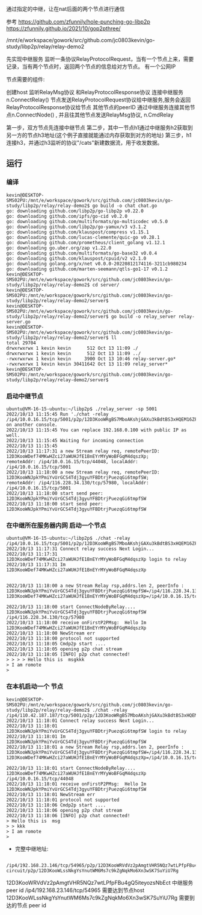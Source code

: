 

通过指定的中继，让在nat后面的两个节点进行通信

参考
https://github.com/zfunnily/hole-punching-go-libp2p
https://zfunnily.github.io/2021/10/gop2pthree/

/mnt/e/workspace/gowork/src/github.com/jc0803kevin/go-study/libp2p/relay/relay-demo2

先实现中继服务
监听一条协议RelayProtocolRequest，当有一个节点上来，需要记录，当有两个节点时，返回两个节点的信息给对方节点。
有一个公网IP


节点需要的组件:

创建host
监听RelayMsg协议 和RelayProtocolResponse协议
连接中继服务 n.ConnectRelay()
节点发送RelayProtocolRequest协议给中继服务,服务会返回RelayProtocolResponse协议给节点 其他节点的peerID
通过中继服务连接其他节点n.ConnectNode() ,
并且往其他节点发送RelayMsg协议, n.CmdRelay


第一步，双方节点先连接中继节点 
第二步，其中一节点h1通过中继服务h2获取到另一方的节点h3地址(这个例子直接就能通过内存获取到对方的地址) 
第三步，h1连接h3，并通过h3监听的协议"/cats"新建数据流，用于收发数据。


## 运行

### 编译

```shell script
kevin@DESKTOP-SMS02PU:/mnt/e/workspace/gowork/src/github.com/jc0803kevin/go-study/libp2p/relay/relay-demo2$ go build -o chat chat.go
go: downloading github.com/libp2p/go-libp2p v0.22.0
go: downloading github.com/ipfs/go-cid v0.2.0
go: downloading github.com/multiformats/go-multicodec v0.5.0
go: downloading github.com/libp2p/go-yamux/v3 v3.1.2
go: downloading github.com/klauspost/compress v1.15.1
go: downloading github.com/lucas-clemente/quic-go v0.28.1
go: downloading github.com/prometheus/client_golang v1.12.1
go: downloading go.uber.org/zap v1.22.0
go: downloading github.com/multiformats/go-base32 v0.0.4
go: downloading github.com/klauspost/cpuid/v2 v2.1.0
go: downloading golang.org/x/net v0.0.0-20220812174116-3211cb980234
go: downloading github.com/marten-seemann/qtls-go1-17 v0.1.2
kevin@DESKTOP-SMS02PU:/mnt/e/workspace/gowork/src/github.com/jc0803kevin/go-study/libp2p/relay/relay-demo2$ cd server/
kevin@DESKTOP-SMS02PU:/mnt/e/workspace/gowork/src/github.com/jc0803kevin/go-study/libp2p/relay/relay-demo2/server$
kevin@DESKTOP-SMS02PU:/mnt/e/workspace/gowork/src/github.com/jc0803kevin/go-study/libp2p/relay/relay-demo2/server$ go build -o relay_server relay-server.go
kevin@DESKTOP-SMS02PU:/mnt/e/workspace/gowork/src/github.com/jc0803kevin/go-study/libp2p/relay/relay-demo2/server$ ll
total 29704
drwxrwxrwx 1 kevin kevin      512 Oct 13 11:09 ./
drwxrwxrwx 1 kevin kevin      512 Oct 13 11:09 ../
-rwxrwxrwx 1 kevin kevin     3900 Oct 13 10:46 relay-server.go*
-rwxrwxrwx 1 kevin kevin 30411642 Oct 13 11:09 relay_server*
kevin@DESKTOP-SMS02PU:/mnt/e/workspace/gowork/src/github.com/jc0803kevin/go-study/libp2p/relay/relay-demo2/server$
```

### 启动中继节点
```shell script
ubuntu@VM-16-15-ubuntu:~/libp2p$ ./relay_server -sp 5001
2022/10/13 11:15:45 Run './chat -relay /ip4/10.0.16.15/tcp/5001/p2p/12D3KooWRgBS7MboAKshjGAXu3kBdtBS3xHQEM16ZFrLNPUf2WDe' on another console.
2022/10/13 11:15:45 You can replace 192.168.0.100 with public IP as well.
2022/10/13 11:15:45 Waiting for incoming connection
2022/10/13 11:15:45 
2022/10/13 11:17:31 a new Stream relay req, remotePeerID: 12D3KooWDef74MKwHZci27aWUHJfE1BnEYrMYyWoBFGqM4dqszXp; 
remoteAddr: /ip4/10.0.16.15/tcp/44048, localAddr: /ip4/10.0.16.15/tcp/5001
2022/10/13 11:18:00 a new Stream relay req, remotePeerID: 12D3KooWNJpkYPmiYvUrGCS4Tdj3gyuYFBDtrjPuezqGi6tmpfSW; 
remoteAddr: /ip4/116.228.34.130/tcp/57980, localAddr: /ip4/10.0.16.15/tcp/5001
2022/10/13 11:18:00 start send peer:  12D3KooWNJpkYPmiYvUrGCS4Tdj3gyuYFBDtrjPuezqGi6tmpfSW
2022/10/13 11:18:00 start send peer:  12D3KooWNJpkYPmiYvUrGCS4Tdj3gyuYFBDtrjPuezqGi6tmpfSW

```

### 在中继所在服务器内网 启动一个节点

```shell script
ubuntu@VM-16-15-ubuntu:~/libp2p$ ./chat -relay /ip4/10.0.16.15/tcp/5001/p2p/12D3KooWRgBS7MboAKshjGAXu3kBdtBS3xHQEM16ZFrLNPUf2WDe
2022/10/13 11:17:31 Connect relay success Next Login...
2022/10/13 11:17:31 12D3KooWDef74MKwHZci27aWUHJfE1BnEYrMYyWoBFGqM4dqszXp login to relay
2022/10/13 11:17:31 Im  12D3KooWDef74MKwHZci27aWUHJfE1BnEYrMYyWoBFGqM4dqszXp


2022/10/13 11:18:00 a new Stream Relay rsp,addrs.len 2, peerInfo : 12D3KooWNJpkYPmiYvUrGCS4Tdj3gyuYFBDtrjPuezqGi6tmpfSW=/ip4/116.228.34.130/tcp/57980
12D3KooWDef74MKwHZci27aWUHJfE1BnEYrMYyWoBFGqM4dqszXp=/ip4/10.0.16.15/tcp/44048

2022/10/13 11:18:00 start ConnectNodeByRelay.... 12D3KooWNJpkYPmiYvUrGCS4Tdj3gyuYFBDtrjPuezqGi6tmpfSW /ip4/116.228.34.130/tcp/57980
2022/10/13 11:18:00 receive onFirstP2PMsg:  Hello Im 12D3KooWDef74MKwHZci27aWUHJfE1BnEYrMYyWoBFGqM4dqszXp
2022/10/13 11:18:00 NewStream err
2022/10/13 11:18:00 protocol not supported
2022/10/13 11:18:05 Cmdp2p start ....
2022/10/13 11:18:05 opening p2p chat stream
2022/10/13 11:18:05 [INFO] p2p chat connected!
> > > > Hello this is  msgkkk
> I am romote
> 
```

### 在本机启动一个 节点
```shell script
kevin@DESKTOP-SMS02PU:/mnt/e/workspace/gowork/src/github.com/jc0803kevin/go-study/libp2p/relay/relay-demo2$ ./chat -relay /ip4/110.42.187.187/tcp/5001/p2p/12D3KooWRgBS7MboAKshjGAXu3kBdtBS3xHQEM16ZFrLNPUf2WDe
2022/10/13 11:18:01 Connect relay success Next Login...
2022/10/13 11:18:01 12D3KooWNJpkYPmiYvUrGCS4Tdj3gyuYFBDtrjPuezqGi6tmpfSW login to relay
2022/10/13 11:18:01 Im  12D3KooWNJpkYPmiYvUrGCS4Tdj3gyuYFBDtrjPuezqGi6tmpfSW
2022/10/13 11:18:01 a new Stream Relay rsp,addrs.len 2, peerInfo : 12D3KooWNJpkYPmiYvUrGCS4Tdj3gyuYFBDtrjPuezqGi6tmpfSW=/ip4/116.228.34.130/tcp/57980
12D3KooWDef74MKwHZci27aWUHJfE1BnEYrMYyWoBFGqM4dqszXp=/ip4/10.0.16.15/tcp/44048

2022/10/13 11:18:01 start ConnectNodeByRelay.... 12D3KooWDef74MKwHZci27aWUHJfE1BnEYrMYyWoBFGqM4dqszXp /ip4/10.0.16.15/tcp/44048
2022/10/13 11:18:01 receive onFirstP2PMsg:  Hello Im 12D3KooWNJpkYPmiYvUrGCS4Tdj3gyuYFBDtrjPuezqGi6tmpfSW
2022/10/13 11:18:01 NewStream err
2022/10/13 11:18:01 protocol not supported
2022/10/13 11:18:06 Cmdp2p start ....
2022/10/13 11:18:06 opening p2p chat stream
2022/10/13 11:18:06 [INFO] p2p chat connected!
> Hello this is  msg
> > kkk
> I am romote
>

```

* 完整中继地址:
```shell script

/ip4/192.168.23.146/tcp/54965/p2p/12D3KooWRVdVz2pAmgtVHR5NQz7wtLPfpFBu4gQ5iteyozsNbEct/p2p-circuit/p2p/12D3KooWLssNkgYsYnutWM6Ms7c9kZgNqkMo6Xn3wSK7SuYiU7Rg

```

12D3KooWRVdVz2pAmgtVHR5NQz7wtLPfpFBu4gQ5iteyozsNbEct 中继服务peer id
/ip4/192.168.23.146/tcp/54965                        需要达到节点host
12D3KooWLssNkgYsYnutWM6Ms7c9kZgNqkMo6Xn3wSK7SuYiU7Rg 需要到达的节点 peer id